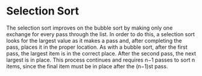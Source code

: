 # Selection Sort

The selection sort improves on the bubble sort by making only one exchange for every pass through the list. In order to do this, a selection sort looks for the largest value as it makes a pass and, after completing the pass, places it in the proper location. As with a bubble sort, after the first pass, the largest item is in the correct place. After the second pass, the next largest is in place. This process continues and requires n−1 passes to sort n items, since the final item must be in place after the (n−1)st pass.